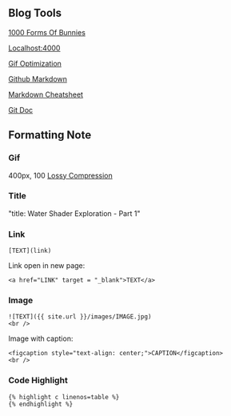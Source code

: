 ## Blog Tools
[1000 Forms Of Bunnies](http://viclw17.github.io/)

<a href="http://Localhost:4000" target = "_blank">Localhost:4000</a>
<br />

[Gif Optimization](https://ezgif.com/)

[Github Markdown](https://guides.github.com/features/mastering-markdown/#syntax)

[Markdown Cheatsheet](https://github.com/adam-p/markdown-here/wiki/Markdown-Cheatsheet#lists)

[Git Doc](https://git-scm.com/doc)
## Formatting Note
### Gif
400px, 100 [Lossy Compression](https://kornel.ski/lossygif)
### Title
"title: Water Shader Exploration - Part 1"
### Link
```
[TEXT](link)
```
Link open in new page:
```
<a href="LINK" target = "_blank">TEXT</a>
```
### Image
```
![TEXT]({{ site.url }}/images/IMAGE.jpg)
<br />
```
Image with caption:
```<img src="{{ site.url }}/images/GIF.gif" width="400" height="400" style="display:block; margin:auto;">
<figcaption style="text-align: center;">CAPTION</figcaption>
<br />
```
### Code Highlight
```
{% highlight c linenos=table %}
{% endhighlight %}
```

